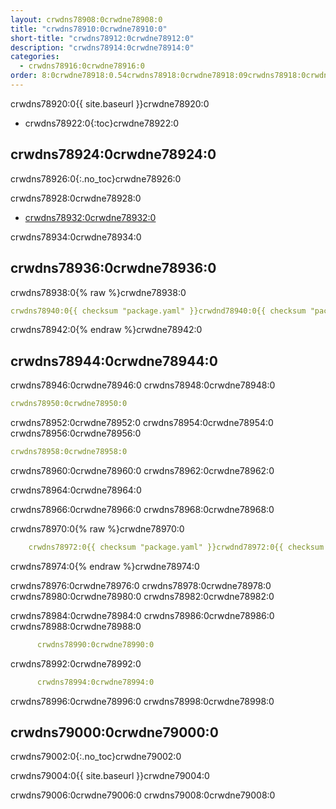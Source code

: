 ```yaml
---
layout: crwdns78908:0crwdne78908:0
title: "crwdns78910:0crwdne78910:0"
short-title: "crwdns78912:0crwdne78912:0"
description: "crwdns78914:0crwdne78914:0"
categories:
  - crwdns78916:0crwdne78916:0
order: 8:0crwdne78918:0.54crwdns78918:0crwdne78918:09crwdns78918:0crwdne78918:07crwdns78918:0crwdne78918:09crwdns78918:0crwdne78918:0
---
```

crwdns78920:0{{ site.baseurl }}crwdne78920:0

- crwdns78922:0{:toc}crwdne78922:0

## crwdns78924:0crwdne78924:0

crwdns78926:0{:.no_toc}crwdne78926:0

crwdns78928:0crwdne78928:0

- <a href="crwdns78930:0crwdne78930:0"
target="_blank">crwdns78932:0crwdne78932:0</a>

crwdns78934:0crwdne78934:0

## crwdns78936:0crwdne78936:0

crwdns78938:0{% raw %}crwdne78938:0

```yaml
crwdns78940:0{{ checksum "package.yaml" }}crwdnd78940:0{{ checksum "package.yaml" }}crwdne78940:0

```

crwdns78942:0{% endraw %}crwdne78942:0

## crwdns78944:0crwdne78944:0

crwdns78946:0crwdne78946:0 crwdns78948:0crwdne78948:0

```yaml
crwdns78950:0crwdne78950:0
```

crwdns78952:0crwdne78952:0 crwdns78954:0crwdne78954:0 crwdns78956:0crwdne78956:0

```yaml
crwdns78958:0crwdne78958:0
```

crwdns78960:0crwdne78960:0 crwdns78962:0crwdne78962:0

crwdns78964:0crwdne78964:0

crwdns78966:0crwdne78966:0 crwdns78968:0crwdne78968:0

crwdns78970:0{% raw %}crwdne78970:0

```yaml
    crwdns78972:0{{ checksum "package.yaml" }}crwdnd78972:0{{ checksum "package.yaml" }}crwdne78972:0
```

crwdns78974:0{% endraw %}crwdne78974:0

crwdns78976:0crwdne78976:0 crwdns78978:0crwdne78978:0 crwdns78980:0crwdne78980:0 crwdns78982:0crwdne78982:0

crwdns78984:0crwdne78984:0 crwdns78986:0crwdne78986:0 crwdns78988:0crwdne78988:0

```yaml
      crwdns78990:0crwdne78990:0
```

crwdns78992:0crwdne78992:0

```yaml
      crwdns78994:0crwdne78994:0     
```

crwdns78996:0crwdne78996:0 crwdns78998:0crwdne78998:0

## crwdns79000:0crwdne79000:0

crwdns79002:0{:.no_toc}crwdne79002:0

crwdns79004:0{{ site.baseurl }}crwdne79004:0

crwdns79006:0crwdne79006:0 crwdns79008:0crwdne79008:0